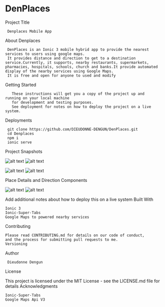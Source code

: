 # DenPlaces
Project Title

     Denplaces Mobile App

About Denplaces

     DenPlaces is an Ionic 3 mobile hybrid app to provide the nearest services to users using google maps.
     It provides distance and direction to get to a destination service.Currently, it supports, nearby restaurants, supermarkets,             pharmacies, hospitals, schools, church and banks.It provide automated display of the nearby services using Google Maps.
     It is free and open for anyone to used and modify
 

Getting Started

       These instructions will get you a copy of the project up and running on your local machine 
       for development and testing purposes. 
       See deployment for notes on how to deploy the project on a live system.
 
 Deployments
 
 
     git clone https://github.com/DIEUDONNE-DENGUN/DenPlaces.git
     cd Denplaces
     npm i
     ionic serve

 Project Snapshots

   ![alt text](https://github.com/DIEUDONNE-DENGUN/Denplaces/blob/master/home-denplace.PNG?raw=true)
   ![alt text](https://github.com/DIEUDONNE-DENGUN/Denplaces/blob/master/home-den-list.PNG?raw=true)

   ![alt text](https://github.com/DIEUDONNE-DENGUN/Denplaces/blob/master/school-dialog.PNG?raw=true)
   ![alt text](https://github.com/DIEUDONNE-DENGUN/Denplaces/blob/master/deplace_home.PNG?raw=true)

Place Details and Direction Components
   
   ![alt text](https://github.com/DIEUDONNE-DENGUN/Denplaces/blob/master/den-details.PNG?raw=true)
   ![alt text](https://github.com/DIEUDONNE-DENGUN/Denplaces/blob/master/den-direction.PNG?raw=true)
  

Add additional notes about how to deploy this on a live system
Built With

    Ionic 3
    Ionic-Super-Tabs
    Google Maps to powered nearby services
    

Contributing

    Please read CONTRIBUTING.md for details on our code of conduct,
    and the process for submitting pull requests to me.
    Versioning


Author

     Dieudonne Dengun


License

This project is licensed under the MIT License - see the LICENSE.md file for details
Acknowledgments

    Ionic-Super-Tabs
    Google Maps Api V3
 
